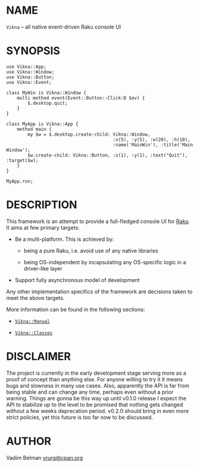 NAME
====

`Vikna` – all native event-driven Raku console UI

SYNOPSIS
========



    use Vikna::App;
    use Vikna::Window;
    use Vikna::Button;
    use Vikna::Event;

    class MyWin is Vikna::Window {
        multi method event(Event::Button::Click:D $ev) {
            $.desktop.quit;
        }
    }

    class MyApp is Vikna::App {
        method main {
            my $w = $.desktop.create-child: Vikna::Window,
                                            :x(5), :y(5), :w(20), :h(10),
                                            :name('MainWin'), :title('Main Window');
            $w.create-child: Vikna::Button, :x(1), :y(1), :text("Quit"), :target($w);
        }
    }

    MyApp.run;

DESCRIPTION
===========



This framework is an attempt to provide a full-fledged console UI for [Raku](https://raku.org). It aims at few primary targets:

  * Be a multi-platform. This is achieved by:

    * being a pure Raku, i.e. avoid use of any native libraries

    * being OS-independent by incapsulating any OS-specific logic in a driver-like layer

  * Support fully asynchronous model of development

Any other implementation specifics of the framework are decisions taken to meet the above targets.

More information can be found in the following sections:

  * [`Vikna::Manual`](https://github.com/vrurg/raku-Vikna/blob/v0.0.2/docs/md/Vikna/Manual.md)

  * [`Vikna::Classes`](https://github.com/vrurg/raku-Vikna/blob/v0.0.2/docs/md/Vikna/Classes.md)

DISCLAIMER
==========



The project is currently in the early development stage serving more as a proof of concept than anything else. For anyone willing to try it it means bugs and slowness in many use cases. Also, apparently the API is far from being stable and can change any time, perhaps even without a prior warning. Things are gonna be this way up until v0.1.0 release I expect the API to stabilize up to the level to be promised that nothing gets changed without a few weeks deprecation period. v0.2.0 should bring in even more strict policies, yet this future is too far now to be discussed.

AUTHOR
======



Vadim Belman <vrurg@cpan.org>

